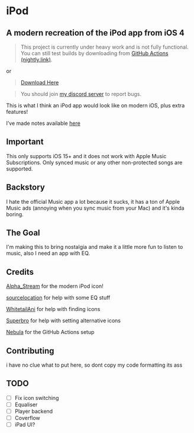 # iPod
## A modern recreation of the iPod app from iOS 4

> This project is currently under heavy work and is not fully functional. You can still test builds by downloading from [GitHub Actions (nightly.link)](https://nightly.link/llsc12/iPod/workflows/build/main/iPod).

or

> [Download Here](https://nightly.link/llsc12/iPod/workflows/build/main/iPod.zip)

> You should join [my discord server](https://discord.gg/ChsC2gFfjs) to report bugs.

This is what I think an iPod app would look like on modern iOS, plus extra features!

I’ve made notes available [here](notes/notes.md)

## Important
This only supports iOS 15+ and it does not work with Apple Music Subscriptions. Only synced music or any other non-protected songs are supported.

## Backstory
I hate the official Music app a lot because it sucks, it has a ton of Apple Music ads (annoying when you sync music from your Mac) and it's kinda boring.

## The Goal
I'm making this to bring nostalgia and make it a little more fun to listen to music, also I need an app with EQ. 

## Credits
[Alpha_Stream](https://twitter.com/@Kutarin_) for the modern iPod icon!

[sourcelocation](https://github.com/sourcelocation) for help with some EQ stuff

[WhitetailAni](https://github.com/RealKGB) for help with finding icons

[Superbro](https://github.com/superbro9) for help with setting alternative icons

[Nebula](https://github.com/itsnebulalol) for the GitHub Actions setup

## Contributing

i have no clue what to put here, so dont copy my code formatting its ass

## TODO
- [ ] Fix icon switching
- [ ] Equaliser
- [ ] Player backend
- [ ] Coverflow
- [ ] iPad UI?
